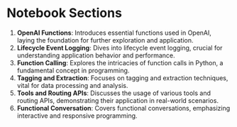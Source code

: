 # Notebook Sections
1. **OpenAI Functions**: Introduces essential functions used in OpenAI, laying the foundation for further exploration and application.
2. **Lifecycle Event Logging**: Dives into lifecycle event logging, crucial for understanding application behavior and performance.
3. **Function Calling**: Explores the intricacies of function calls in Python, a fundamental concept in programming.
4. **Tagging and Extraction**: Focuses on tagging and extraction techniques, vital for data processing and analysis.
5. **Tools and Routing APIs**: Discusses the usage of various tools and routing APIs, demonstrating their application in real-world scenarios.
6. **Functional Conversation**: Covers functional conversations, emphasizing interactive and responsive programming.
